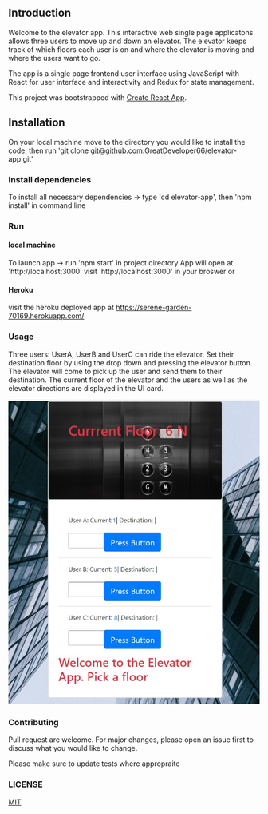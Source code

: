 ## Introduction
Welcome to the elevator app. This interactive web single page applicatons allows three users to move up and down an elevator. The elevator keeps track of which floors each user is on and where the elevator is moving and where the users want to go.

The app is a single page frontend user interface using JavaScript with React for user interface and interactivity and Redux for state management.

This project was bootstrapped with [Create React App](https://github.com/facebook/create-react-app).

## Installation
On your local machine move to the directory you would like to install the code, then run 'git clone git@github.com:GreatDeveloper66/elevator-app.git'

### Install dependencies
To install all necessary dependencies -> type 'cd elevator-app', then 'npm install' in 
command line

### Run

#### local machine
To launch app -> run 'npm start' in project directory 
App will open at 'http://localhost:3000'
visit 'http://localhost:3000' in your broswer or 

#### Heroku 
visit the heroku deployed app at https://serene-garden-70169.herokuapp.com/

### Usage

Three users: UserA, UserB and UserC can ride the elevator. Set their destination floor by using the drop down and pressing the elevator button. The elevator will come to pick up the user and send them to their destination. The current floor of the elevator and the users as well as the elevator directions are displayed in the UI card.

![App Snapshot](./src/Images/App_Capture.JPG)

### Contributing

Pull request are welcome. For major changes, please open an issue first to discuss what you would like to change. 

Please make sure to update tests where appropraite

### LICENSE

[MIT](https://choosealicense.com/licenses/mit/)






